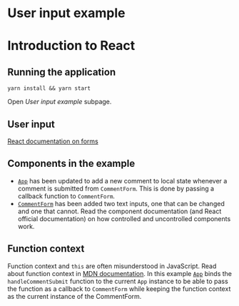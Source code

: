 # User input example

# Introduction to React

## Running the application

```
yarn install && yarn start
```

Open _User input example_ subpage.

## User input

[React documentation on forms][react-forms]

## Components in the example

- [`App`](https://github.com/urmastalimaa/interactive-frontend-development/tree/master/lecture_2/src/user_input_example/App.js)
  has been updated to add a new comment to local state whenever a comment is
  submitted from `CommentForm`. This is done by passing a callback function to
  `CommentForm`.
- [`CommentForm`](https://github.com/urmastalimaa/interactive-frontend-development/tree/master/lecture_2/src/user_input_example/CommentForm.js)
  has been added two text inputs, one that can be changed and one that cannot.
  Read the component documentation (and React official documentation) on how
  controlled and uncontrolled components work.

## Function context

Function context and `this` are often misunderstood in JavaScript. Read about
function context in [MDN documentation][mdn-this]. In this example
[`App`](https://github.com/urmastalimaa/interactive-frontend-development/tree/master/lecture_2/src/user_input_example/App.js#L29)
binds the `handleCommentSubmit` function to the current `App` instance to be
able to pass the function as a callback to `CommentForm` while keeping the
function context as the current instance of the CommentForm.

[react-forms]: https://reactjs.org/docs/forms.html
[mdn-this]: https://developer.mozilla.org/en-US/docs/Web/JavaScript/Reference/Operators/this
